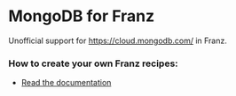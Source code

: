 # MongoDB for Franz 
Unofficial support for https://cloud.mongodb.com/ in Franz.

### How to create your own Franz recipes:
* [Read the documentation](https://github.com/meetfranz/plugins)
